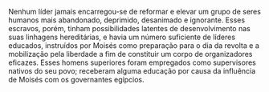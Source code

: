 ﻿Nenhum líder jamais encarregou-se de reformar e elevar um grupo de seres humanos mais abandonado, deprimido, desanimado e  ignorante. Esses escravos, porém, tinham possibilidades latentes de desenvolvimento nas suas linhagens hereditárias, e havia um número suficiente de líderes educados, instruídos por Moisés como preparação para o dia da revolta e a mobilização pela liberdade a fim de constituir um corpo de organizadores eficazes. Esses homens superiores foram empregados como supervisores nativos do seu povo; receberam alguma educação por causa da influência de Moisés com os governantes egípcios.